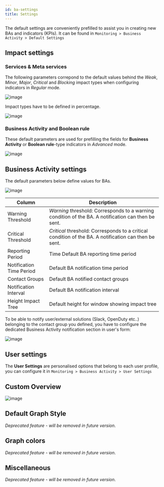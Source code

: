 ```yaml
---
id: ba-settings
title: Settings
---
```


The default settings are conveniently prefilled to assist you in
creating new BAs and indicators (KPIs). It can be found in  `Monitoring > Business Activity > Default Settings`

## Impact settings

### Services & Meta services

The following parameters correpond to the default values behind the *Weak*,
*Minor*, *Major*, *Critical* and *Blocking* impact types when configuring
indicators in *Regular* mode.

![image](assets/service-mapping/guide/list_impacts_basic.png)

Impact types have to be defined in percentage.

![image](assets/service-mapping/guide/impacts_configuration.png)

### Business Activity and Boolean rule

These default parameters are used for prefilling the fields for **Business
Activity** or **Boolean rule**-type indicators in *Advanced* mode.

![image](assets/service-mapping/guide/impacts_ba_boolean.png)

## Business Activity settings

The default parameters below define values for BAs.

![image](assets/service-mapping/guide/defaut_ba_settings.png)

| Column                   | Description                                                                                           |
| ------------------------ | ----------------------------------------------------------------------------------------------------- |
| Warning Threshold        | *Warning* threshold: Corresponds to a warning condition of the BA. A notification can then be sent.   |
| Critical Threshold       | *Critical* threshold: Corresponds to a critical condition of the BA. A notification can then be sent. |
| Reporting Period         | Time Default BA reporting time period                                                                 |
| Notification Time Period | Default BA notification time period                                                                   |
| Contact Groups           | Default BA notified contact groups                                                                    |
| Notification Interval    | Default BA notification interval                                                                      |
| Height Impact Tree       | Default height for window showing impact tree                                                         |

To be able to notify user/external solutions (Slack, OpenDuty etc..) belonging
to the contact group you defined, you have to configure the dedicated Business
Activity notification section in user's form:

![image](assets/service-mapping/guide/bam_user_notification.png)

## User settings

The **User Settings** are personalised options that belong to each user profile,
you can configure it in `Monitoring > Business Activity > User Settings`

## Custom Overview

![image](assets/service-mapping/guide/user_custom.png)

## Default Graph Style

*Deprecated feature - will be removed in future version*.

## Graph colors

*Deprecated feature - will be removed in future version*.

## Miscellaneous

*Deprecated feature - will be removed in future version*.
